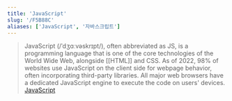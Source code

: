 ```yaml
---
title: 'JavaScript'
slug: '/F5B88C'
aliases: ['JavaScript', '자바스크립트']
---
```


> JavaScript (/ˈdʒɑːvəskrɪpt/), often abbreviated as JS, is a programming language that is one of the core technologies of the World Wide Web, alongside [[HTML]] and CSS. As of 2022, 98% of websites use JavaScript on the client side for webpage behavior, often incorporating third-party libraries. All major web browsers have a dedicated JavaScript engine to execute the code on users' devices. [JavaScript](https://en.wikipedia.org/wiki/JavaScript)
